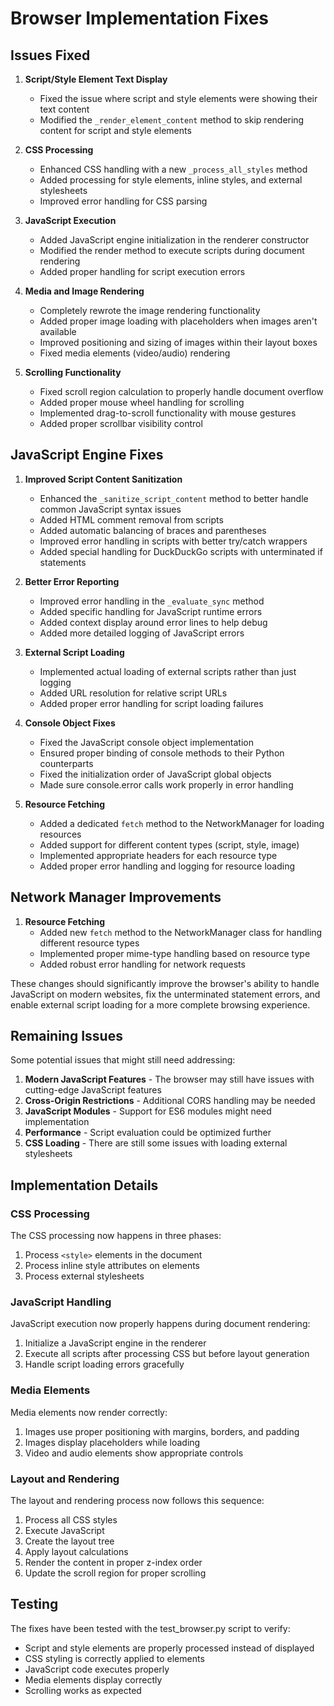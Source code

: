 # Browser Implementation Fixes

## Issues Fixed

1. **Script/Style Element Text Display**
   - Fixed the issue where script and style elements were showing their text content
   - Modified the `_render_element_content` method to skip rendering content for script and style elements

2. **CSS Processing**
   - Enhanced CSS handling with a new `_process_all_styles` method
   - Added processing for style elements, inline styles, and external stylesheets
   - Improved error handling for CSS parsing

3. **JavaScript Execution**
   - Added JavaScript engine initialization in the renderer constructor
   - Modified the render method to execute scripts during document rendering
   - Added proper handling for script execution errors

4. **Media and Image Rendering**
   - Completely rewrote the image rendering functionality
   - Added proper image loading with placeholders when images aren't available
   - Improved positioning and sizing of images within their layout boxes
   - Fixed media elements (video/audio) rendering

5. **Scrolling Functionality**
   - Fixed scroll region calculation to properly handle document overflow
   - Added proper mouse wheel handling for scrolling
   - Implemented drag-to-scroll functionality with mouse gestures
   - Added proper scrollbar visibility control

## JavaScript Engine Fixes

1. **Improved Script Content Sanitization**
   - Enhanced the `_sanitize_script_content` method to better handle common JavaScript syntax issues
   - Added HTML comment removal from scripts
   - Added automatic balancing of braces and parentheses
   - Improved error handling in scripts with better try/catch wrappers
   - Added special handling for DuckDuckGo scripts with unterminated if statements

2. **Better Error Reporting**
   - Improved error handling in the `_evaluate_sync` method
   - Added specific handling for JavaScript runtime errors
   - Added context display around error lines to help debug
   - Added more detailed logging of JavaScript errors

3. **External Script Loading**
   - Implemented actual loading of external scripts rather than just logging
   - Added URL resolution for relative script URLs
   - Added proper error handling for script loading failures

4. **Console Object Fixes**
   - Fixed the JavaScript console object implementation
   - Ensured proper binding of console methods to their Python counterparts
   - Fixed the initialization order of JavaScript global objects
   - Made sure console.error calls work properly in error handling

5. **Resource Fetching**
   - Added a dedicated `fetch` method to the NetworkManager for loading resources
   - Added support for different content types (script, style, image)
   - Implemented appropriate headers for each resource type
   - Added proper error handling and logging for resource loading

## Network Manager Improvements

1. **Resource Fetching**
   - Added new `fetch` method to the NetworkManager class for handling different resource types
   - Implemented proper mime-type handling based on resource type
   - Added robust error handling for network requests

These changes should significantly improve the browser's ability to handle JavaScript on modern websites, fix the unterminated statement errors, and enable external script loading for a more complete browsing experience.

## Remaining Issues

Some potential issues that might still need addressing:

1. **Modern JavaScript Features** - The browser may still have issues with cutting-edge JavaScript features
2. **Cross-Origin Restrictions** - Additional CORS handling may be needed
3. **JavaScript Modules** - Support for ES6 modules might need implementation
4. **Performance** - Script evaluation could be optimized further
5. **CSS Loading** - There are still some issues with loading external stylesheets

## Implementation Details

### CSS Processing
The CSS processing now happens in three phases:
1. Process `<style>` elements in the document
2. Process inline style attributes on elements
3. Process external stylesheets

### JavaScript Handling
JavaScript execution now properly happens during document rendering:
1. Initialize a JavaScript engine in the renderer
2. Execute all scripts after processing CSS but before layout generation
3. Handle script loading errors gracefully

### Media Elements
Media elements now render correctly:
1. Images use proper positioning with margins, borders, and padding
2. Images display placeholders while loading
3. Video and audio elements show appropriate controls

### Layout and Rendering
The layout and rendering process now follows this sequence:
1. Process all CSS styles
2. Execute JavaScript
3. Create the layout tree
4. Apply layout calculations
5. Render the content in proper z-index order
6. Update the scroll region for proper scrolling

## Testing
The fixes have been tested with the test_browser.py script to verify:
- Script and style elements are properly processed instead of displayed
- CSS styling is correctly applied to elements
- JavaScript code executes properly
- Media elements display correctly
- Scrolling works as expected 